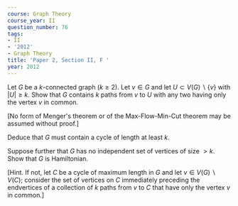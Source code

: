 ```yaml
---
course: Graph Theory
course_year: II
question_number: 76
tags:
- II
- '2012'
- Graph Theory
title: 'Paper 2, Section II, F '
year: 2012
---
```




Let $G$ be a $k$-connected graph $(k \geqslant 2)$. Let $v \in G$ and let $U \subset V(G) \backslash\{v\}$ with $|U| \geqslant k$. Show that $G$ contains $k$ paths from $v$ to $U$ with any two having only the vertex $v$ in common.

[No form of Menger's theorem or of the Max-Flow-Min-Cut theorem may be assumed without proof.]

Deduce that $G$ must contain a cycle of length at least $k$.

Suppose further that $G$ has no independent set of vertices of size $>k$. Show that $G$ is Hamiltonian.

[Hint. If not, let $C$ be a cycle of maximum length in $G$ and let $v \in V(G) \backslash V(C)$; consider the set of vertices on $C$ immediately preceding the endvertices of a collection of $k$ paths from $v$ to $C$ that have only the vertex $v$ in common.]